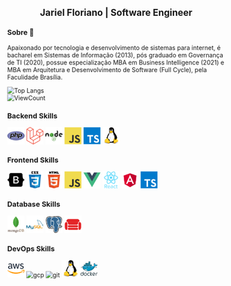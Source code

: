 <h2 align="center">Jariel Floriano | Software Engineer</h2>

### Sobre 👋  
Apaixonado por tecnologia e desenvolvimento de sistemas para internet, é bacharel em Sistemas de Informação (2013), pós graduado em Governança de TI (2020), possue especialização MBA em Business Intelligence (2021) e MBA em Arquitetura e Desenvolvimento de Software (Full Cycle), pela Faculidade Brasília. 

![Top Langs](https://github-readme-stats.vercel.app/api/top-langs/?username=jarielfloriano&layout=compact&theme=dracula&custom_title=Linguagens&count_private=true&include_all_commits=true&langs_count=6)  
![ViewCount](https://komarev.com/ghpvc/?username=jarielfloriano&color=32C955)

### Backend Skills
<p align="left">
  <img src="https://github.com/devicons/devicon/blob/master/icons/php/php-original.svg" alt="php" width="40" height="40"/>
  <img src="https://github.com/devicons/devicon/blob/master/icons/laravel/laravel-original.svg" alt="laravel" width="40" height="40"/>
  <img src="https://github.com/devicons/devicon/blob/master/icons/nodejs/nodejs-original-wordmark.svg" alt="nodejs" width="40" height="40"/>
  <img src="https://github.com/devicons/devicon/blob/master/icons/javascript/javascript-original.svg" alt="javascript" width="40" height="40"/>
  <img src="https://github.com/devicons/devicon/blob/master/icons/typescript/typescript-original.svg" alt="typescript" width="40" height="40"/>
  <img src="https://github.com/devicons/devicon/blob/master/icons/linux/linux-original.svg" alt="linux" width="40" height="40"/>  
</p>

### Frontend Skills
<p align="left">
  <img src="https://github.com/devicons/devicon/blob/master/icons/bootstrap/bootstrap-plain.svg" alt="bootstrap" width="40" height="40"/>
  <img src="https://github.com/devicons/devicon/blob/master/icons/css3/css3-original-wordmark.svg" alt="css3" width="40" height="40"/>
  <img src="https://github.com/devicons/devicon/blob/master/icons/html5/html5-original-wordmark.svg" alt="html5" width="40" height="40"/>
  <img src="https://github.com/devicons/devicon/blob/master/icons/javascript/javascript-original.svg" alt="javascript" width="40" height="40"/>
  <img src="https://github.com/devicons/devicon/blob/master/icons/vuejs/vuejs-original.svg" alt="vuejs" width="40" height="40"/>
  <img src="https://github.com/devicons/devicon/blob/master/icons/react/react-original-wordmark.svg" alt="react" width="40" height="40"/>
  <img src="https://github.com/devicons/devicon/blob/master/icons/angular/angular-original.svg" alt="angular" width="40" height="40"/>
  <img src="https://github.com/devicons/devicon/blob/master/icons/typescript/typescript-original.svg" alt="typescript" width="40" height="40"/>
</p>

### Database Skills
<p align="left">
  <img src="https://github.com/devicons/devicon/blob/master/icons/mongodb/mongodb-original-wordmark.svg" alt="mongodb" width="40" height="40"/>
  <img src="https://github.com/devicons/devicon/blob/master/icons/mysql/mysql-original-wordmark.svg" alt="mysql" width="40" height="40"/>
  <img src="https://github.com/devicons/devicon/blob/master/icons/postgresql/postgresql-original.svg" alt="postgresql" width="40" height="40"/>
  <img src="https://github.com/devicons/devicon/blob/master/icons/couchdb/couchdb-original.svg" alt="couchdb" width="40" height="40"/>
</p>

### DevOps Skills
<p align="left">
  <img src="https://github.com/devicons/devicon/blob/master/icons/amazonwebservices/amazonwebservices-original-wordmark.svg" alt="aws" width="40" height="40"/>
  <img src="https://www.vectorlogo.zone/logos/google_cloud/google_cloud-icon.svg" alt="gcp" width="40" height="40"/> <img src="https://www.vectorlogo.zone/logos/git-scm/git-scm-icon.svg" alt="git" width="40" height="40"/>
  <img src="https://github.com/devicons/devicon/blob/master/icons/linux/linux-original.svg" alt="linux" width="40" height="40"/>
    <img src="https://github.com/devicons/devicon/blob/master/icons/docker/docker-original-wordmark.svg" alt="docker" width="40" height="40"/>
</p>

